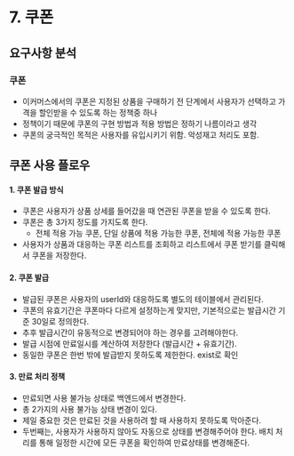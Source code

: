 # 7. 쿠폰

## 요구사항 분석

### 쿠폰
- 이커머스에서의 쿠폰은 지정된 상품을 구매하기 전 단계에서 사용자가 선택하고 가격을 할인받을 수 있도록 하는 정책중 하나
- 정책이기 때문에 쿠폰의 구현 방법과 적용 방법은 정하기 나름이라고 생각
- 쿠폰의 궁극적인 목적은 사용자를 유입시키기 위함. 악성재고 처리도 포함.

## 쿠폰 사용 플로우

#### 1. 쿠폰 발급 방식
- 쿠폰은 사용자가 상품 상세를 들어갔을 때 연관된 쿠폰을 받을 수 있도록 한다.
- 쿠폰은 총 3가지 정도를 가지도록 한다.
  - 전체 적용 가능 쿠폰, 단일 상품에 적용 가능한 쿠폰, 전체에 적용 가능한 쿠폰
- 사용자가 상품과 대응하는 쿠폰 리스트를 조회하고 리스트에서 쿠폰 받기를 클릭해서 쿠폰을 저장한다.

#### 2. 쿠폰 발급
- 발급된 쿠폰은 사용자의 userId와 대응하도록 별도의 테이블에서 관리된다.
- 쿠폰의 유효기간은 쿠폰마다 다르게 설정하는게 맞지만, 기본적으로는 발급시간 기준 30일로 정의한다.
- 추후 발급시간이 유동적으로 변경되어야 하는 경우를 고려해야한다.
- 발급 시점에 만료일시를 계산하여 저장한다 (발급시간 + 유효기간).
- 동일한 쿠폰은 한번 밖에 발급받지 못하도록 제한한다. exist로 확인

#### 3. 만료 처리 정책
- 만료되면 사용 불가능 상태로 백엔드에서 변경한다.
- 총 2가지의 사용 불가능 상태 변경이 있다.
- 제일 중요한 것은 만료된 것을 사용하려 할 때 사용하지 못하도록 막아준다.
- 두번째는, 사용자가 사용하지 않아도 자동으로 상태를 변경해주어야 한다. 배치 처리를 통해 일정한 시간에 모든 쿠폰을 확인하여 만료상태를 변경해준다.